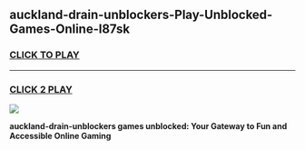 
## auckland-drain-unblockers-Play-Unblocked-Games-Online-l87sk
<h3>
<a href="https://premium76.site?title=auckland-drain-unblockers&ref=25A">CLICK TO PLAY</a></h3>
<hr>

<h3>
<a href="https://premium76.site?title=auckland-drain-unblockers&ref=25A">CLICK 2 PLAY</a>
  
</h3>

<a href="https://premium76.site?title=auckland-drain-unblockers&ref=25A"><img src="https://clearcache.store/games.png"></a>


**auckland-drain-unblockers games unblocked: Your Gateway to Fun and Accessible Online Gaming**
